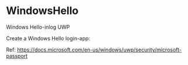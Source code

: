 # WindowsHello
Windows Hello-inlog UWP

Create a Windows Hello login-app:

Ref: https://docs.microsoft.com/en-us/windows/uwp/security/microsoft-passport



